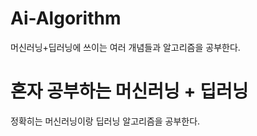 # Ai-Algorithm
머신러닝+딥러닝에 쓰이는 여러 개념들과 알고리즘을 공부한다.

<h1> 혼자 공부하는 머신러닝 + 딥러닝 </h1>

정확히는 머신러닝이랑 딥러닝 알고리즘을 공부한다.
